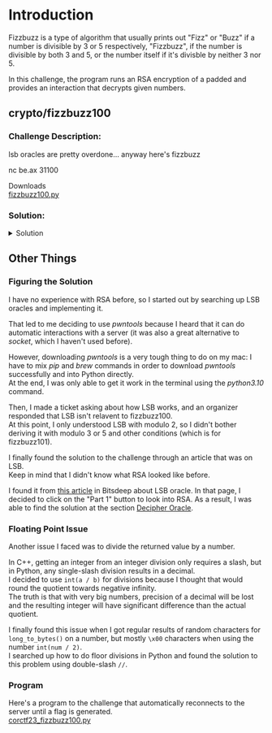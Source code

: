 # Introduction

Fizzbuzz is a type of algorithm that usually prints out "Fizz" or "Buzz" if a number is divisible by 3 or 5 respectively, "Fizzbuzz", if the number is divisible by both 3 and 5, or the number itself if it's divisble by neither 3 nor 5.

In this challenge, the program runs an RSA encryption of a padded  and provides an interaction that decrypts given numbers.

## crypto/fizzbuzz100

### Challenge Description:

lsb oracles are pretty overdone... anyway here's fizzbuzz

nc be.ax 31100

Downloads<br>
[fizzbuzz100.py](https://static.cor.team/uploads/e23d864efe7fa74f8c5a309f8c8b380e520242cdc62b817b10534dae40516d23/fizzbuzz100.py)

### Solution:

<details>

<summary>Solution</summary>

<details>

<summary>First</summary>

Notice that the interaction prints something as long as the $pt$ (plaintext) of the given $ct$ (ciphertext) isn't the padded flag.
```python
while True:
    ct = int(input("> "))
    pt = pow(ct, d, n)
    out = ""
    if pt == flag:
        exit(-1)
    if pt % 3 == 0:
        out += "Fizz"
    if pt % 5 == 0:
        out += "Buzz"
    if not out:
        out = pt
    print(out)
```

</details>

<details>

<summary>Next</summary>

We can let the interaction spit out a $pt$ closely related to the $flag$ by sending a $ct$ equals to the flag's ciphertext (let it be $flag\_ct$) multiplied by a certain number.

In this case, we will use $2^e \bmod n$, with $e$ as the RSA public key exponent and $n$ as the RSA public key modulo.
```python
cSend = (pow(2, e, n) * flag_ct) % n
```

To get how this works, note that $flag\_ct$ is computed in _fizzbuzz100.py_ as $flag^e \bmod n$.<br>
Also note that $d$, the RSA private key exponent, when multiplied with $e$ in the exponent, is 1 modulo n (RSA key property, $d = e^{-1} \bmod \varphi (n)$).

When we multiply $flag\_ct$ with $2^e \bmod n$, we get $flag^e \times 2^e \bmod n$, which is equal to $(2 \times flag)^e \bmod n$.<br>
The server will decrypt this as $(2 \times flag)^{ed} \bmod n$, which is equal to $2 \times flag \bmod n$.<br>
Since this is not equal to the padded flag, $2 \times flag$ will be printed if it is not divisible by 3 or 5.

Thus, if the returned value is not "FizzBuzz" related, the padded flag can be obtained by dividing the result by 2, and the flag can be retrieved using `long_to_bytes()`.

</details>

<details>

<summary>Solution</summary>

When you connect to the server, copy the given $n$, $e$, and $ct$ and define it in a Python shell. (these values are examples)
```python
n = 119123668885405446943711690992484710880348016948446584070770707586054162937853924575762952780385856180974729827721835400650868675048266924139261228481610623948258834051196703425482676529264890896094641141458609240759620881837936691410922098296205309525259445956799199776139296928298136227781245860313475468893
e = 65537
ct = 65101200367832347089653988234979062049057812061829546386783041956646066234429980301943805741227019311465503947082490378114527855610574481752305150688689252075058873183600534911531211965075523624143612364415741492931803894181225640248235272060367779620218883268382636280541753000903752387734798144558258061914
```

Compute $ct \times 2^e \bmod n$:
```python
print(ct * pow(2, e, n) % n)
# 54181182074761465466511121292413548214085470266318852508230308084611107159662214559137496522341502742348174993039462453924283525126178260757089231123970824685929405268053599888612016062135097434657623639619257163575193956754068216223573628096955130399706186950705988105594321564861126112976562314266847435301
```

Send the number to the server and hope it will respond with a number:
```
Server: 3510292330900880341740400801940023796904131039770746236285518800557729362649555991646114001355045852638976159945323744576456058127621476539047627817300398556173340686188190255702543934918930285369406397554013763287515129889968181372530463706787811163662423162652738340164810161642
```

Floor divide the number by 2 and run `long_to_bytes()`:
```python
from Crypto.Util.number import long_to_bytes
print(long_to_bytes(3510292330900880341740400801940023796904131039770746236285518800557729362649555991646114001355045852638976159945323744576456058127621476539047627817300398556173340686188190255702543934918930285369406397554013763287515129889968181372530463706787811163662423162652738340164810161642 // 2))
```

The flag can be found in the middle of the string

</details>

<details>

<summary>Flag</summary>

Flag: `corctf{h4ng_0n_th15_1s_3v3n_34s13r_th4n_4n_LSB_0r4cl3...4nyw4y_1snt_f1zzbuzz_s0_fun}`

</details>

</details>

## Other Things

### Figuring the Solution

I have no experience with RSA before, so I started out by searching up LSB oracles and implementing it.

That led to me deciding to use _pwntools_ because I heard that it can do automatic interactions with a server (it was also a great alternative to _socket_, which I haven't used before).

However, downloading _pwntools_ is a very tough thing to do on my mac: I have to mix _pip_ and _brew_ commands in order to download _pwntools_ successfully and into Python directly.<br>
At the end, I was only able to get it work in the terminal using the _python3.10_ command.

Then, I made a ticket asking about how LSB works, and an organizer responded that LSB isn't relavent to fizzbuzz100.<br>
At this point, I only understood LSB with modulo 2, so I didn't bother deriving it with modulo 3 or 5 and other conditions (which is for fizzbuzz101).

I finally found the solution to the challenge through an article that was on LSB.<br>
Keep in mind that I didn't know what RSA looked like before.

I found it from [this article](https://bitsdeep.com/posts/attacking-rsa-for-fun-and-ctf-points-part-3/) in Bitsdeep about LSB oracle. In that page, I decided to click on the "Part 1" button to look into RSA.
As a result, I was able to find the solution at the section [Decipher Oracle](https://bitsdeep.com/posts/attacking-rsa-for-fun-and-ctf-points-part-1/#:~:text=Decipher%20oracle).

### Floating Point Issue

Another issue I faced was to divide the returned value by a number.

In C++, getting an integer from an integer division only requires a slash, but in Python, any single-slash division results in a decimal.<br>
I decided to use `int(a / b)` for divisions because I thought that would round the quotient towards negative infinity.<br>
The truth is that with very big numbers, precision of a decimal will be lost and the resulting integer will have significant difference than the actual quotient.

I finally found this issue when I got regular results of random characters for `long_to_bytes()` on a number, but mostly `\x00` characters when using the number `int(num / 2)`.<br>
I searched up how to do floor divisions in Python and found the solution to this problem using double-slash `//`.

### Program

Here's a program to the challenge that automatically reconnects to the server until a flag is generated.<br>
[corctf23_fizzbuzz100.py](../../assets/corctf23_fizzbuzz100.py)
